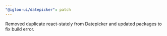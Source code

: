 ```yaml
---
"@igloo-ui/datepicker": patch
---
```


Removed duplicate react-stately from Datepicker and updated packages to fix build error.
